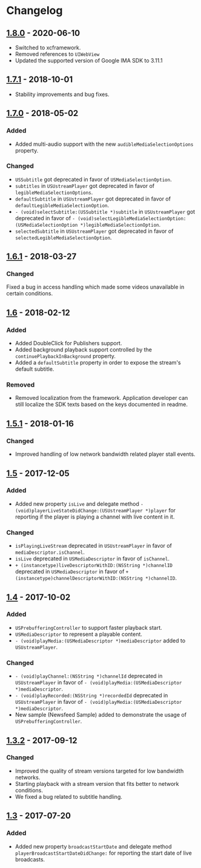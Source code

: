 # Changelog

## [1.8.0] - 2020-06-10
- Switched to xcframework.
- Removed references to `UIWebView`
- Updated the supported version of Google IMA SDK to 3.11.1

## [1.7.1] - 2018-10-01
- Stability improvements and bug fixes.

## [1.7.0] - 2018-05-02
### Added
- Added multi-audio support with the new `audibleMediaSelectionOptions` property.

### Changed
- `USSubtitle` got deprecated in favor of `USMediaSelectionOption`.
- `subtitles` in `USUstreamPlayer` got deprecated in favor of `legibleMediaSelectionOptions`.
- `defaultSubtitle` in `USUstreamPlayer` got deprecated in favor of `defaultLegibleMediaSelectionOption`.
- `- (void)selectSubtitle:(USSubtitle *)subtitle` in `USUstreamPlayer` got deprecated in favor of `- (void)selectLegibleMediaSelectionOption:(USMediaSelectionOption *)legibleMediaSelectionOption`.
- `selectedSubtitle` in `USUstreamPlayer` got deprecated in favor of `selectedLegibleMediaSelectionOption`.

## [1.6.1] - 2018-03-27
### Changed
Fixed a bug in access handling which made some videos unavailable in certain conditions.

## [1.6] - 2018-02-12
### Added
- Added DoubleClick for Publishers support.
- Added background playback support controlled by the `continuePlaybackInBackground` property.
- Added a `defaultSubtitle` property in order to expose the stream's default subtitle.

### Removed
- Removed localization from the framework. Application developer can still localize the SDK texts based on the keys documented in readme.

## [1.5.1] - 2018-01-16
### Changed
- Improved handling of low network bandwidth related player stall events.

## [1.5] - 2017-12-05
### Added
- Added new property `isLive` and delegate method `- (void)playerLiveStateDidChange:(USUstreamPlayer *)player` for reporting if the player is playing a channel with live content in it.

### Changed
- `isPlayingLiveStream` deprecated in `USUstreamPlayer` in favor of `mediaDescriptor.isChannel`.
- `isLive` deprecated in `USMediaDescriptor` in favor of `isChannel`.
- `+ (instancetype)liveDescriptorWithID:(NSString *)channelID` deprecated in `USMediaDescriptor` in favor of `+ (instancetype)channelDescriptorWithID:(NSString *)channelID`.

## [1.4] - 2017-10-02
### Added
- `USPrebufferingController` to support faster playback start.
- `USMediaDescriptor` to represent a playable content.
- `- (void)playMedia:(USMediaDescriptor *)mediaDescriptor` added to `USUstreamPlayer`.

### Changed
- `- (void)playChannel:(NSString *)channelId` deprecated in `USUstreamPlayer` in favor of `- (void)playMedia:(USMediaDescriptor *)mediaDescriptor`.
- `- (void)playRecorded:(NSString *)recordedId` deprecated in `USUstreamPlayer` in favor of `- (void)playMedia:(USMediaDescriptor *)mediaDescriptor`.
- New sample (Newsfeed Sample) added to demonstrate the usage of `USPrebufferingController`.

## [1.3.2] - 2017-09-12
### Changed
- Improved the quality of stream versions targeted for low bandwidth networks.
- Starting playback with a stream version that fits better to network conditions.
- We fixed a bug related to subtitle handling.

## [1.3] - 2017-07-20
### Added
- Added new property `broadcastStartDate` and delegate method `playerBroadcastStartDateDidChange:` for reporting the start date of live broadcasts.

[1.3]: ../1.3/
[1.3.2]: ../1.3/
[1.4]: ../1.4/
[1.5]: ../1.5/
[1.5.1]: ../1.5.1/
[1.6]: ../1.6/
[1.6.1]: ../1.6.1/
[1.7.0]: ../1.7.0/
[1.7.1]: ../1.7.0/
[1.8.0]: ../1.8.0/
